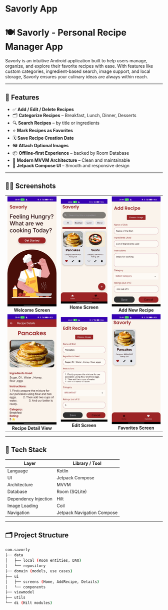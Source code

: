 # Savorly App
# 🍽️ Savorly - Personal Recipe Manager App

Savorly is an intuitive Android application built to help users manage, organize, and explore their favorite recipes with ease. With features like custom categories, ingredient-based search, image support, and local storage, Savorly ensures your culinary ideas are always within reach.

---

## 📱 Features

- ✅ **Add / Edit / Delete Recipes**
- 🗂️ **Categorize Recipes** – Breakfast, Lunch, Dinner, Desserts
- 🔍 **Search Recipes** – by title or ingredients
- ⭐ **Mark Recipes as Favorites**
- 🗓️ **Save Recipe Creation Date**
- 🖼️ **Attach Optional Images**
- 📦 **Offline-first Experience** – backed by Room Database
- 🧠 **Modern MVVM Architecture** – Clean and maintainable
- 🧪 **Jetpack Compose UI** – Smooth and responsive design

---

<h2>🧑‍🍳 Screenshots</h2>

<table>
  <tr>
    <td align="center">
      <img src="screenshots/welcome.png.jpg" alt="Welcome Screen" width="250"/><br/>
      <b>Welcome Screen</b>
    </td>
    <td align="center">
      <img src="screenshots/homeSavorly.png.jpg" alt="Home Screen" width="250"/><br/>
      <b>Home Screen</b>
    </td>
    <td align="center">
      <img src="screenshots/add.png.jpg" alt="Add Recipe" width="250"/><br/>
      <b>Add New Recipe</b>
    </td>
  </tr>
  <tr>
    <td align="center">
      <img src="screenshots/details.png.jpg" alt="Recipe Detail" width="250"/><br/>
      <b>Recipe Detail View</b>
    </td>
    <td align="center">
      <img src="screenshots/edit.png.jpg" alt="Edit Recipe" width="250"/><br/>
      <b>Edit Screen</b>
    </td>
    <td align="center">
      <img src="screenshots/favorite.png.jpg" alt="Favorites Screen" width="250"/><br/>
      <b>Favorites Screen</b>
    </td>
  </tr>
</table>



---

## 🧱 Tech Stack

| Layer       | Library / Tool              |
|-------------|-----------------------------|
| Language    | Kotlin                      |
| UI          | Jetpack Compose             |
| Architecture| MVVM                        |
| Database    | Room (SQLite)               |
| Dependency Injection | Hilt               |
| Image Loading | Coil                      |
| Navigation | Jetpack Navigation Compose  |

---

## 🗂️ Project Structure

```bash
com.savorly
├── data
│   ├── local (Room entities, DAO)
│   └── repository
├── domain (models, use cases)
├── ui
│   ├── screens (Home, AddRecipe, Details)
│   └── components
├── viewmodel
├── utils
└── di (Hilt modules)
